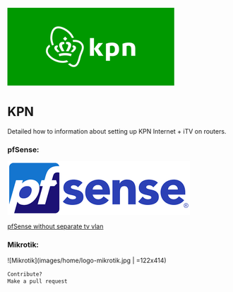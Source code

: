 ![KPN](images/home/logo-kpn.png)

# KPN
Detailed how to information about setting up KPN Internet + iTV on routers.


### pfSense:
![pfSense](images/home/logo-pfsense.png)

[pfSense without separate tv vlan](/pfSense.md)


### Mikrotik:
![Mikrotik](images/home/logo-mikrotik.jpg | =122x414)













```
Contribute?
Make a pull request
```


